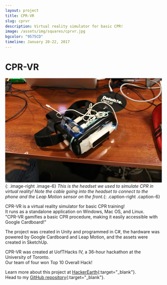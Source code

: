 ```yaml
---
layout: project
title: CPR-VR
slug: cprvr
description: Virtual reality simulator for basic CPR!
image: /assets/img/squares/cprvr.jpg
bgcolor: "9575CD"
timeline: January 20-22, 2017
---
```


# CPR-VR

![CPR-VR](/assets/img/CPRVR1-min.jpg){: .image-right .image-6}
*This is the headset we used to simulate CPR in virtual reality! Note the cable going into the headset to connect to the phone and the Leap Motion sensor on the front.*{: .caption-right .caption-6}  

CPR-VR is a virtual reality simulator for basic CPR training!  
It runs as a standalone application on Windows, Mac OS, and Linux.  
"CPR-VR gamifies a basic CPR procedure, making it easily accessible with Google Cardboard!"  

The project was created in Unity and programmed in C#, 
the hardware was powered by Google Cardboard and Leap Motion, and the assets were created in SketchUp.  

CPR-VR was created at UofTHacks IV, a 36-hour hackathon at the University of Toronto.  
Our team of four won Top 10 Overall Hack!  


Learn more about this project at [HackerEarth](https://www.hackerearth.com/fr/sprints/uofthacks-iv/dashboard/UofTTeam1/submission/){:target="_blank"}.  
Head to my [GitHub repository](https://github.com/WilliamLQin/CPR-VR){:target="_blank"}.